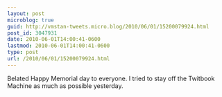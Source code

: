 ```yaml
---
layout: post
microblog: true
guid: http://vmstan-tweets.micro.blog/2010/06/01/15200079924.html
post_id: 3047931
date: 2010-06-01T14:00:41-0600
lastmod: 2010-06-01T14:00:41-0600
type: post
url: /2010/06/01/15200079924.html
---
```

Belated Happy Memorial day to everyone. I tried to stay off the Twitbook Machine as much as possible yesterday.
